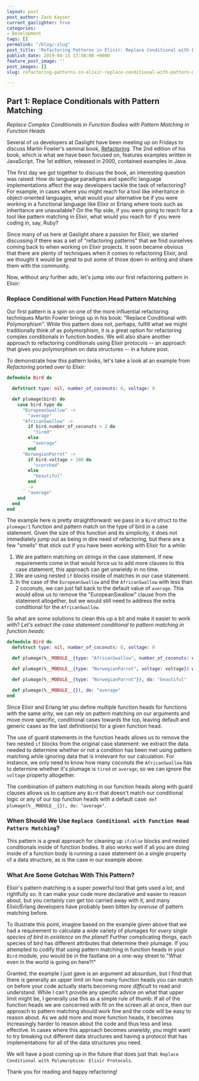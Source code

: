 ```yaml
---
layout: post
post_author: Zack Kayser
current_gaslighter: true
categories:
- Development
tags: []
permalink: "/blog/:slug"
post_title: 'Refactoring Patterns in Elixir: Replace Conditional with Pattern Matching'
publish_date: 2019-04-15 13:58:00 +0000
feature_post_image: ''
post_images: []
slug: refactoring-patterns-in-elixir-replace-conditional-with-pattern-matching

---
```

## Part 1: Replace Conditionals with Pattern Matching

*Replace Complex Conditionals in Function Bodies with Pattern Matching in Function Heads*

Several of us developers at Gaslight have been meeting up on Fridays to discuss Martin Fowler's seminal book, [Refactoring](https://martinfowler.com/books/refactoring.html). The 2nd edition of his book, which is what we have been focused on, features examples written in JavaScript. The 1st edition, released in 2000, contained examples in Java. 

The first day we got together to discuss the book, an interesting question was raised: How do language paradigms and specific language implementations affect the way developers tackle the task of refactoring? For example, in cases where you might reach for a tool like inheritance in object-oriented languages, what would your alternative be if you were working in a functional language like Elixir or Erlang where tools such as inheritance are unavailable? On the flip side, if you were going to reach for a tool like pattern matching in Elixir, what would you reach for if you were coding in, say, Ruby? 

Since many of us here at Gaslight share a passion for Elixir, we started discussing if there was a set of "refactoring patterns" that we find ourselves coming back to when working on Elixir projects. It soon became obvious that there are plenty of techniques when it comes to refactoring Elixir, and we thought it would be great to put some of those down in writing and share them with the community.

Now, without any further ado, let's jump into our first refactoring pattern in Elixir:

### Replace Conditional with Function Head Pattern Matching

Our first pattern is a spin on one of the more influential refactoring techniques Martin Fowler brings up in his book: "Replace Conditional with Polymorphism". While this pattern does not, perhaps, fulfill what we might traditionally think of as polymorphism, it is a great option for refactoring complex conditionals in function bodies. We will also share another approach to refactoring conditionals using Elixir protocols -- an approach that gives you polymorphism on data structures -- in a future post. 

To demonstrate how this pattern looks, let's take a look at an example from _Refactoring_ ported over to Elixir:

```elixir
defmodule Bird do

  defstruct type: nil, number_of_coconuts: 0, voltage: 0

  def plumage(bird) do
    case bird.type do
      "EuropeanSwallow" ->
        "average"
      "AfricanSwallow" ->
        if bird.number_of_coconuts > 2 do
          "tired"
        else
          "average"
        end
      "NorwegianParrot" ->
        if bird.voltage > 100 do
          "scorched"
        else
          "beautiful"
        end
      _ ->
        "average"
    end
  end
end
```

The example here is pretty straightforward: we pass in a `Bird` struct to the `plumage/1` function and pattern match on the type of bird in a case statement. Given the size of this function and its simplicity, it does not immediately jump out as being in dire need of refactoring, but there are a few "smells" that stick out if you have been working with Elixir for a while:

1. We are pattern matching on strings in the case statement. If new requirements come in that would force us to add more clauses to this case statement, this approach can get unwieldy in no time. 
2. We are using nested `if` blocks inside of matches in our case statement.
3. In the case of the `EuropeanSwallow` and the `AfricanSwallow` with less than 2 coconuts, we can just fall back to the default value of `average`. This would allow us to remove the "EuropeanSwallow" clause from the statement altogether, but we would still need to address the extra conditional for the `AfricanSwallow`.

So what are some solutions to clean this up a bit and make it easier to work with? _Let's extract the case statement conditional to pattern matching in function heads_:

```elixir
defmodule Bird do
  defstruct type: nil, number_of_coconuts: 0, voltage: 0

  def plumage(%__MODULE__{type: "AfricanSwallow", number_of_coconuts: num}) when num > 2, do: "tired"

  def plumage(%__MODULE__{type: "NorwegianParrot", voltage: voltage}) when voltage > 100, do: "scorched"

  def plumage(%__MODULE__{type: "NorwegianParrot"}), do: "beautiful"

  def plumage(%__MODULE__{}), do: "average"
end
```

Since Elixir and Erlang let you define multiple function heads for functions with the same arity, we can rely on pattern matching on our arguments and move more specific, conditional cases towards the top, leaving default and generic cases as the last definition(s) for a given function head. 

The use of guard statements in the function heads allows us to remove the two nested `if` blocks from the original case statement: we extract the data needed to determine whether or not a condition has been met using pattern matching while ignoring data that is irrelevant for our calculation. For instance, we only need to know how many coconuts the `AfricanSwallow` has to determine whether it's plumage is `tired` or `average`, so we can ignore the `voltage` property altogether.

The combination of pattern matching in our function heads along with guard clauses allows us to capture any `Bird` that doesn't match our conditional logic or any of our top function heads with a default case: `def plumage(%__MODULE__{}), do: "average"`. 

### When Should We Use `Replace Conditional with Function Head Pattern Matching`?

This pattern is a great approach for cleaning up `if/else` blocks and nested conditionals inside of function bodies. It also works well if all you are doing inside of a function body is running a case statement on a single property of a data structure, as is the case in our example above. 

### What Are Some Gotchas With This Pattern?

Elixir's pattern matching is a super powerful tool that gets used a lot, and rightfully so. It can make your code more declarative and easier to reason about, but you certainly _can_ get too carried away with it, and many Elixir/Erlang developers have probably been bitten by _overuse_ of pattern matching before.

To illustrate this point, imagine based on the example given above that we had a requirement to calculate a wide variety of plumages for *every single species of bird in existence on the planet*! Further complicating things, each species of bird has different attributes that determine their plumage. If you attempted to codify that using pattern matching in function heads in your `Bird` module, you would be in the fastlane on a one-way street to "What even in the world is going on here?!" 

Granted, the example I just gave is an argument ad absurdum, but I find that there is generally an upper limit on how many function heads you can match on before your code actually starts becoming _more difficult_ to read and understand. While I can't provide any specific advice on what that upper limit might be, I generally use this as a simple rule of thumb: If all of the function heads we are concerned with fit on the screen all at once, then our approach to pattern matching should work fine and the code will be easy to reason about. As we add more and more function heads, it becomes increasingly harder to reason about the code and thus less and less effective. In cases where this approach becomes unwieldy, you might want to try breaking out different data structures and having a protocol that has implementations for all of the data structures you need.

We will have a post coming up in the future that does just that: `Replace Conditional with Polymorphism: Elixir Protocols`. 

Thank you for reading and happy refactoring!
